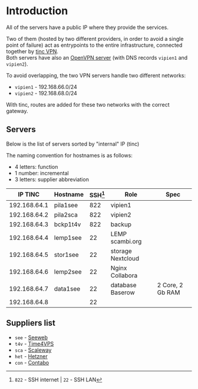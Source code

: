 # Introduction

All of the servers have a public IP where they provide the services.

Two of them (hosted by two different providers, in order to avoid a single point of failure) act as entrypoints to the entire infrastructure, connected together by [tinc VPN](https://tinc-vpn.org 'tinc official website').  
Both servers have also an [OpenVPN server](https://openvpn.net/access-server 'Access Server | OpenVPN') (with DNS records `vipien1` and `vipien2`).

To avoid overlapping, the two VPN servers handle two different networks:

- `vipien1` - 192.168.66.0/24
- `vipien2` - 192.168.68.0/24

With tinc, routes are added for these two networks with the correct gateway.

## Servers

Below is the list of servers sorted by "internal" IP (tinc)

The naming convention for hostnames is as follows:

- 4 letters: function
- 1 number: incremental
- 3 letters: supplier abbreviation

| IP TINC      | Hostname | SSH[^1] | Role                  | Spec
| ------------ | -------- | ------- | --------------------- |------------------
| 192.168.64.1 | pila1see | 822     | vipien1               |                 |
| 192.168.64.2 | pila2sca | 822     | vipien2               |                 |
| 192.168.64.3 | bckp1t4v | 822     | backup                |                 |
| 192.168.64.4 | lemp1see | 22      | LEMP scambi.org       |                 |
| 192.168.64.5 | stor1see | 22      | storage Nextcloud     |                 |
| 192.168.64.6 | lemp2see | 22      | Nginx Collabora       |                 |
| 192.168.64.7 | data1see | 22      | database Baserow      |2 Core, 2 Gb RAM | 
| 192.168.64.8 |          | 22      |                       |                 |

## Suppliers list

- `see` - [Seeweb](https://seeweb.it)
- `t4v` - [Time4VPS](https://time4vps.com)
- `sca` - [Scaleway](https://scaleway.com)
- `het` - [Hetzner](https://hetzner.com)
- `con` - [Contabo](https://contabo.com)

[^1]: `822` - SSH internet | `22` - SSH LAN
